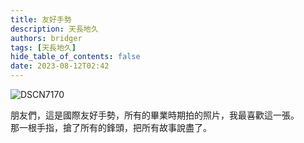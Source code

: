 ```yaml
---
title: 友好手勢
description: 天長地久
authors: bridger
tags: [天長地久]
hide_table_of_contents: false
date: 2023-08-12T02:42
---
```


![DSCN7170](https://e.brid.pw/i/2023/08/12/ntz6sh.webp)

<!-- truncate -->

朋友們，這是國際友好手勢，所有的畢業時期拍的照片，我最喜歡這一張。  
那一根手指，搶了所有的鋒頭，把所有故事說盡了。  